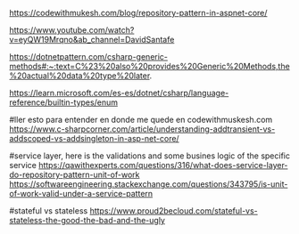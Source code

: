 ﻿https://codewithmukesh.com/blog/repository-pattern-in-aspnet-core/

https://www.youtube.com/watch?v=eyQW19Mrqno&ab_channel=DavidSantafe

https://dotnetpattern.com/csharp-generic-methods#:~:text=C%23%20also%20provides%20Generic%20Methods,the%20actual%20data%20type%20later.

https://learn.microsoft.com/es-es/dotnet/csharp/language-reference/builtin-types/enum

#ller esto para entender en donde me quede en codewithmuskesh.com
https://www.c-sharpcorner.com/article/understanding-addtransient-vs-addscoped-vs-addsingleton-in-asp-net-core/

#service layer, here is the validations and some busines logic of the specific service
https://qawithexperts.com/questions/316/what-does-service-layer-do-repository-pattern-unit-of-work
https://softwareengineering.stackexchange.com/questions/343795/is-unit-of-work-valid-under-a-service-pattern

#stateful vs stateless
https://www.proud2becloud.com/stateful-vs-stateless-the-good-the-bad-and-the-ugly